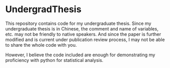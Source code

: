 # UndergradThesis

This repository contains code for my undergraduate thesis. Since my undergraduate thesis is in Chinese, the comment and name of variables, etc. may not be friendly to native speakers. And since the paper is further modified and is current under publication review process, I may not be able to share the whole code with you. 

However, I believe the code included are enough for demonstrating my proficiency with python for statistical analysis. 
